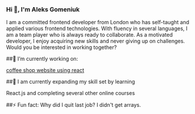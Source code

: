 ### Hi 👋, I'm Aleks Gomeniuk
<p>I am a committed frontend developer from London who has self-taught and applied various frontend technologies. With fluency in several languages, I am a team player who is always ready to collaborate. As a motivated developer, I enjoy acquiring new skills and never giving up on challenges. Would you be interested in working together?</p>

##🔭 I’m currently working on: 
<p><a href="https://test.webdeveloperaleks.com/build/">coffee shop website using react</a></p>

##🌱 I am currently expanding my skill set by learning
<p>React.js and completing several other online courses</p>

##⚡ Fun fact: Why did I quit last job? I didn't get arrays.

